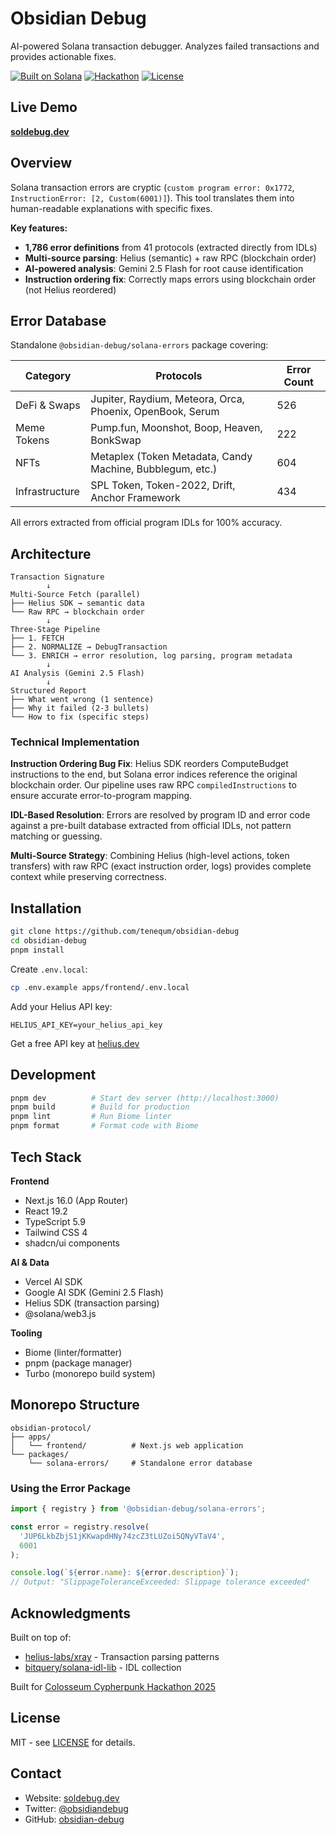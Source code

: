 # Obsidian Debug

AI-powered Solana transaction debugger. Analyzes failed transactions and provides actionable fixes.

[![Built on Solana](https://img.shields.io/badge/Built%20on-Solana-blueviolet)](https://solana.com)
[![Hackathon](https://img.shields.io/badge/Colosseum-Cypherpunk%202025-yellow)](https://www.colosseum.org/cypherpunk)
[![License](https://img.shields.io/badge/License-MIT-green.svg)](LICENSE)

## Live Demo

**[soldebug.dev](https://soldebug.dev)**

## Overview

Solana transaction errors are cryptic (`custom program error: 0x1772`, `InstructionError: [2, Custom(6001)]`). This tool translates them into human-readable explanations with specific fixes.

**Key features:**
- **1,786 error definitions** from 41 protocols (extracted directly from IDLs)
- **Multi-source parsing**: Helius (semantic) + raw RPC (blockchain order)
- **AI-powered analysis**: Gemini 2.5 Flash for root cause identification
- **Instruction ordering fix**: Correctly maps errors using blockchain order (not Helius reordered)

## Error Database

Standalone `@obsidian-debug/solana-errors` package covering:

| Category | Protocols | Error Count |
|----------|-----------|-------------|
| DeFi & Swaps | Jupiter, Raydium, Meteora, Orca, Phoenix, OpenBook, Serum | 526 |
| Meme Tokens | Pump.fun, Moonshot, Boop, Heaven, BonkSwap | 222 |
| NFTs | Metaplex (Token Metadata, Candy Machine, Bubblegum, etc.) | 604 |
| Infrastructure | SPL Token, Token-2022, Drift, Anchor Framework | 434 |

All errors extracted from official program IDLs for 100% accuracy.

## Architecture

```
Transaction Signature
        ↓
Multi-Source Fetch (parallel)
├── Helius SDK → semantic data
└── Raw RPC → blockchain order
        ↓
Three-Stage Pipeline
├── 1. FETCH
├── 2. NORMALIZE → DebugTransaction
└── 3. ENRICH → error resolution, log parsing, program metadata
        ↓
AI Analysis (Gemini 2.5 Flash)
        ↓
Structured Report
├── What went wrong (1 sentence)
├── Why it failed (2-3 bullets)
└── How to fix (specific steps)
```

### Technical Implementation

**Instruction Ordering Bug Fix**: Helius SDK reorders ComputeBudget instructions to the end, but Solana error indices reference the original blockchain order. Our pipeline uses raw RPC `compiledInstructions` to ensure accurate error-to-program mapping.

**IDL-Based Resolution**: Errors are resolved by program ID and error code against a pre-built database extracted from official IDLs, not pattern matching or guessing.

**Multi-Source Strategy**: Combining Helius (high-level actions, token transfers) with raw RPC (exact instruction order, logs) provides complete context while preserving correctness.

## Installation

```bash
git clone https://github.com/tenequm/obsidian-debug
cd obsidian-debug
pnpm install
```

Create `.env.local`:
```bash
cp .env.example apps/frontend/.env.local
```

Add your Helius API key:
```env
HELIUS_API_KEY=your_helius_api_key
```

Get a free API key at [helius.dev](https://helius.dev)

## Development

```bash
pnpm dev          # Start dev server (http://localhost:3000)
pnpm build        # Build for production
pnpm lint         # Run Biome linter
pnpm format       # Format code with Biome
```

## Tech Stack

**Frontend**
- Next.js 16.0 (App Router)
- React 19.2
- TypeScript 5.9
- Tailwind CSS 4
- shadcn/ui components

**AI & Data**
- Vercel AI SDK
- Google AI SDK (Gemini 2.5 Flash)
- Helius SDK (transaction parsing)
- @solana/web3.js

**Tooling**
- Biome (linter/formatter)
- pnpm (package manager)
- Turbo (monorepo build system)

## Monorepo Structure

```
obsidian-protocol/
├── apps/
│   └── frontend/          # Next.js web application
└── packages/
    └── solana-errors/     # Standalone error database
```

### Using the Error Package

```typescript
import { registry } from '@obsidian-debug/solana-errors';

const error = registry.resolve(
  'JUP6LkbZbjS1jKKwapdHNy74zcZ3tLUZoi5QNyVTaV4',
  6001
);

console.log(`${error.name}: ${error.description}`);
// Output: "SlippageToleranceExceeded: Slippage tolerance exceeded"
```

## Acknowledgments

Built on top of:
- [helius-labs/xray](https://github.com/helius-labs/xray) - Transaction parsing patterns
- [bitquery/solana-idl-lib](https://github.com/bitquery/solana-idl-lib) - IDL collection

Built for [Colosseum Cypherpunk Hackathon 2025](https://www.colosseum.org/cypherpunk)

## License

MIT - see [LICENSE](LICENSE) for details.

## Contact

- Website: [soldebug.dev](https://soldebug.dev)
- Twitter: [@obsidiandebug](https://x.com/obsidiandebug)
- GitHub: [obsidian-debug](https://github.com/tenequm/obsidian-debug)

